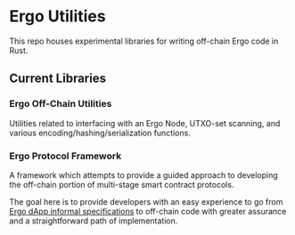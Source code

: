 # Ergo Utilities
This repo houses experimental libraries for writing off-chain Ergo code in Rust.


## Current Libraries

### Ergo Off-Chain Utilities
Utilities related to interfacing with an Ergo Node, UTXO-set scanning, and various encoding/hashing/serialization functions.

### Ergo Protocol Framework
A framework which attempts to provide a guided approach to developing the off-chain portion of multi-stage smart contract protocols. 

The goal here is to provide developers with an easy experience to go from [Ergo dApp informal specifications](https://github.com/ergoplatform/eips/blob/master/eip-0006.md) to off-chain code with greater assurance and a straightforward path of implementation.